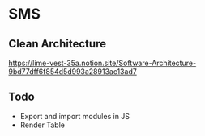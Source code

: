 # SMS

## Clean Architecture

<https://lime-vest-35a.notion.site/Software-Architecture-9bd77dff6f854d5d993a28913ac13ad7>

## Todo

- Export and import modules in JS
- Render Table

